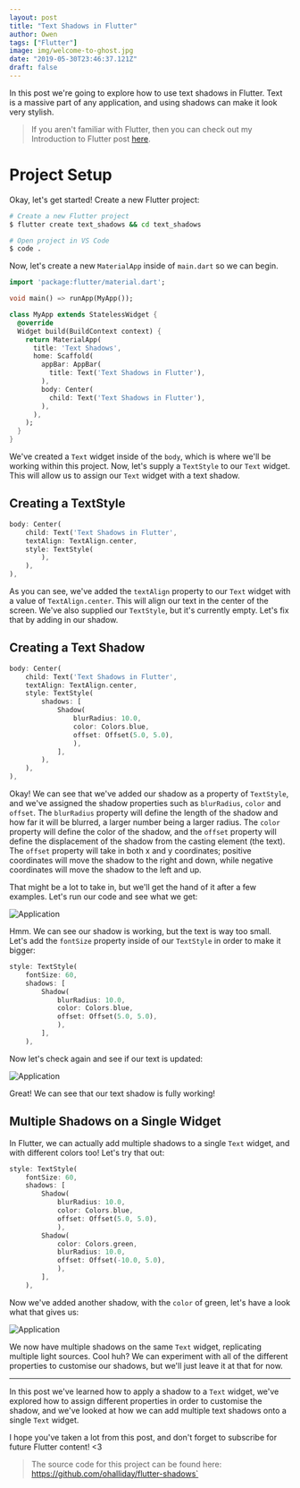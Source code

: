 ```yaml
---
layout: post
title: "Text Shadows in Flutter"
author: Owen
tags: ["Flutter"]
image: img/welcome-to-ghost.jpg
date: "2019-05-30T23:46:37.121Z"
draft: false
---
```


In this post we're going to explore how to use text shadows in Flutter. Text is a massive part of any application, and using shadows can make it look very stylish.

>If you aren't familiar with Flutter, then you can check out my Introduction to Flutter post [here](https://owenhalliday.co.uk/introduction-to-flutter/).

# Project Setup

Okay, let's get started! Create a new Flutter project:

```bash
# Create a new Flutter project
$ flutter create text_shadows && cd text_shadows

# Open project in VS Code
$ code .

```

Now, let's create a new `MaterialApp` inside of `main.dart` so we can begin.

```dart
import 'package:flutter/material.dart';

void main() => runApp(MyApp());

class MyApp extends StatelessWidget {
  @override
  Widget build(BuildContext context) {
    return MaterialApp(
      title: 'Text Shadows',
      home: Scaffold(
        appBar: AppBar(
          title: Text('Text Shadows in Flutter'),
        ),
        body: Center(
          child: Text('Text Shadows in Flutter'),
        ),
      ),
    );
  }
}
```

We've created a `Text` widget inside of the `body`, which is where we'll be working within this project. Now, let's supply a `TextStyle` to our `Text` widget. This will allow us to assign our `Text` widget with a text shadow.

## Creating a TextStyle

```dart
body: Center(
    child: Text('Text Shadows in Flutter',
    textAlign: TextAlign.center,
    style: TextStyle(
        ),
    ),
),
```

As you can see, we've added the `textAlign` property to our `Text` widget with a value of `TextAlign.center`. This will align our text in the center of the screen. We've also supplied our `TextStyle`, but it's currently empty. Let's fix that by adding in our shadow.

## Creating a Text Shadow

```dart
body: Center(
    child: Text('Text Shadows in Flutter',
    textAlign: TextAlign.center,
    style: TextStyle(
        shadows: [
            Shadow(
                blurRadius: 10.0,
                color: Colors.blue,
                offset: Offset(5.0, 5.0),
                ),
            ],
        ),
    ),
),
```

Okay! We can see that we've added our shadow as a property of `TextStyle`, and we've assigned the shadow properties such as `blurRadius`, `color` and `offset`. The `blurRadius` property will define the length of the shadow and how far it will be blurred, a larger number being a larger radius. The `color` property will define the color of the shadow, and the `offset` property will define the displacement of the shadow from the casting element (the text). The `offset` property will take in both x and y coordinates; positive coordinates will move the shadow to the right and down, while negative coordinates will move the shadow to the left and up.

That might be a lot to take in, but we'll get the hand of it after a few examples. Let's run our code and see what we get:

![Application](img/text-shadows/textshadows1.png)

Hmm. We can see our shadow is working, but the text is way too small. Let's add the `fontSize` property inside of our `TextStyle` in order to make it bigger:

```dart
style: TextStyle(
    fontSize: 60,
    shadows: [
        Shadow(
            blurRadius: 10.0,
            color: Colors.blue,
            offset: Offset(5.0, 5.0),
            ),
        ],
    ),
```

Now let's check again and see if our text is updated:

![Application](img/text-shadows/textshadows2.png)

Great! We can see that our text shadow is fully working! 

## Multiple Shadows on a Single Widget

In Flutter, we can actually add multiple shadows to a single `Text` widget, and with different colors too! Let's try that out:

```dart
style: TextStyle(
    fontSize: 60,
    shadows: [
        Shadow(
            blurRadius: 10.0,
            color: Colors.blue,
            offset: Offset(5.0, 5.0),
            ),
        Shadow(
            color: Colors.green,
            blurRadius: 10.0,
            offset: Offset(-10.0, 5.0),
            ),
        ],
    ),
```

Now we've added another shadow, with the `color` of green, let's have a look what that gives us:

![Application](img/text-shadows/textshadows3.png)

We now have multiple shadows on the same `Text` widget, replicating multiple light sources. Cool huh? We can experiment with all of the different properties to customise our shadows, but we'll just leave it at that for now.

---
In this post we've learned how to apply a shadow to a `Text` widget, we've explored how to assign different properties in order to customise the shadow, and we've looked at how we can add multiple text shadows onto a single `Text` widget.

I hope you've taken a lot from this post, and don't forget to subscribe for future Flutter content! <3

>The source code for this project can be found here:
>https://github.com/ohalliday/flutter-shadows`